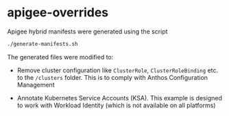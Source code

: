 # apigee-overrides

Apigee hybrid manifests were generated using the script

```bash
./generate-manifests.sh
```

The generated files were modified to:

* Remove cluster configuration like `ClusterRole`, `ClusterRoleBinding` etc. to the `/clusters` folder. This is to comply with Anthos Configuration Management

* Annotate Kubernetes Service Accounts (KSA). This example is designed to work with Workload Identity (which is not available on all platforms)